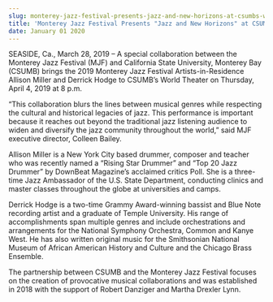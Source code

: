 ```yaml
---
slug: monterey-jazz-festival-presents-jazz-and-new-horizons-at-csumbs-world-theater
title: 'Monterey Jazz Festival Presents "Jazz and New Horizons" at CSUMB’s World Theater'
date: January 01 2020
---
```


 
<p>
  SEASIDE, Ca., March 28, 2019 – A special collaboration between the Monterey
  Jazz Festival (MJF) and California State University, Monterey Bay (CSUMB)
  brings the 2019 Monterey Jazz Festival Artists-in-Residence Allison Miller and
  Derrick Hodge to CSUMB’s World Theater on Thursday, April 4, 2019 at 8 p.m.
</p>
<p>
  “This collaboration blurs the lines between musical genres while respecting
  the cultural and historical legacies of jazz. This performance is important
  because it reaches out beyond the traditional jazz listening audience to widen
  and diversify the jazz community throughout the world,” said MJF executive
  director, Colleen Bailey.
</p>
<p>
  Allison Miller is a New York City based drummer, composer and teacher who was
  recently named a “Rising Star Drummer” and “Top 20 Jazz Drummer” by DownBeat
  Magazine’s acclaimed critics Poll. She is a three-time Jazz Ambassador of the
  U.S. State Department, conducting clinics and master classes throughout the
  globe at universities and camps.
</p>
<p>
  Derrick Hodge is a two-time Grammy Award-winning bassist and Blue Note
  recording artist and a graduate of Temple University. His range of
  accomplishments span multiple genres and include orchestrations and
  arrangements for the National Symphony Orchestra, Common and Kanye West. He
  has also written original music for the Smithsonian National Museum of African
  American History and Culture and the Chicago Brass Ensemble.
</p>
<p>
  The partnership between CSUMB and the Monterey Jazz Festival focuses on the
  creation of provocative musical collaborations and was established in 2018
  with the support of Robert Danziger and<b> </b>Martha Drexler Lynn.
</p>
 
